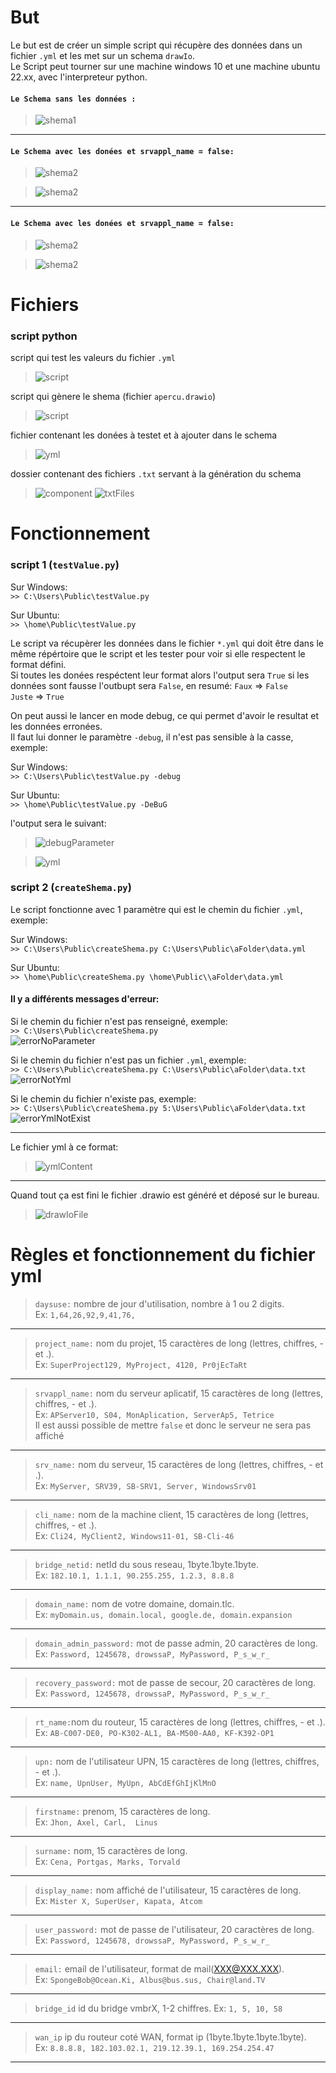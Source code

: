 # But
Le but est de créer un simple script qui récupère des données dans un fichier `.yml` et les met sur un schema `drawIo`.  
Le Script peut tourner sur une machine windows 10 et une machine ubuntu 22.xx, avec l'interpreteur python.

#### `Le Schema sans les données :`
>![shema1](imageForReadMe/aprecu1.png)
---

#### `Le Schema avec les donées et srvappl_name = false:`  

>![shema2](imageForReadMe/srvapplFalse.png)  

>![shema2](imageForReadMe/aprecu2.png)
---

#### `Le Schema avec les donées et srvappl_name = false:`  

>![shema2](imageForReadMe/srvapplData.png)  

>![shema2](imageForReadMe/aprecu3.png)

# Fichiers

### script python  
script qui test les valeurs du fichier `.yml`

>![script](imageForReadMe/scriptTest.png)

script qui gènere le shema (fichier `apercu.drawio`)

>![script](imageForReadMe/script.png)

fichier contenant les donées à testet et à ajouter dans le schema  
>![yml](imageForReadMe/yml.png)

dossier contenant des fichiers `.txt` servant à la génération du schema  
>![component](imageForReadMe/component.png)
![txtFiles](imageForReadMe/txtFiles.png)
# Fonctionnement

### script 1 (`testValue.py`)

Sur Windows:  
`>> C:\Users\Public\testValue.py`

Sur Ubuntu:  
`>> \home\Public\testValue.py`

Le script va récupèrer les données dans le fichier `*.yml` qui doit être dans le même répértoire que le script et les tester pour voir si elle respectent le format défini.  
Si toutes les donées respéctent leur format alors l'output sera `True` si les données sont fausse l'outbupt sera `False`, en resumé:
`Faux` => `False`  
`Juste` => `True`

On peut aussi le lancer en mode debug, ce qui permet d'avoir le resultat et les données erronées.  
Il faut lui donner le paramètre `-debug`, il n'est pas sensible à la casse, exemple:

 Sur Windows:  
`>> C:\Users\Public\testValue.py -debug`

Sur Ubuntu:  
`>> \home\Public\testValue.py -DeBuG`

l'output sera le suivant:  

>![debugParameter](imageForReadMe/debugParameter.png)  

>![yml](imageForReadMe/yml.png)

### script 2 (`createShema.py`)

Le script fonctionne avec 1 paramètre qui est le chemin du fichier `.yml`, exemple:

Sur Windows:  
`>> C:\Users\Public\createShema.py C:\Users\Public\aFolder\data.yml`

Sur Ubuntu:  
`>> \home\Public\createShema.py \home\Public\\aFolder\data.yml`

#### Il y a différents messages d'erreur:

 Si le chemin du fichier n'est pas renseigné, exemple:  
`>> C:\Users\Public\createShema.py`  
![errorNoParameter](imageForReadMe/errorNoParameter.png)  


Si le chemin du fichier n'est pas un fichier `.yml`, exemple:  
`>> C:\Users\Public\createShema.py C:\Users\Public\aFolder\data.txt`   
![errorNotYml](imageForReadMe/errorNotYml.png)

Si le chemin du fichier n'existe pas, exemple:  
`>> C:\Users\Public\createShema.py 5:\Users\Public\aFolder\data.txt`   
![errorYmlNotExist](imageForReadMe/errorYmlNotExist.png)

---

Le fichier yml à ce format:  
>![ymlContent](imageForReadMe/ymlContent.png)

---

Quand tout ça est fini le fichier .drawio est généré et déposé sur le bureau.  
>![drawIoFile](imageForReadMe/drawIoFile.png)

# Règles et fonctionnement du fichier yml

>`daysuse:` nombre de jour d'utilisation, nombre à 1 ou 2 digits.  
Ex: `1,64,26,92,9,41,76,`
---

>`project_name:` nom du projet, 15 caractères de long (lettres, chiffres, - et .).  
Ex: `SuperProject129, MyProject, 4120, Pr0jEcTaRt`  
---

>`srvappl_name:` nom du serveur aplicatif, 15 caractères de long (lettres, chiffres, - et .).  
Ex: `APServer10, S04, MonAplication, ServerAp5, Tetrice`  
Il est aussi possible de mettre `false` et donc le serveur ne sera pas affiché
---

>`srv_name:` nom du serveur, 15 caractères de long (lettres, chiffres, - et .).  
Ex: `MyServer, SRV39, SB-SRV1, Server, WindowsSrv01`
---

>`cli_name:` nom de la machine client, 15 caractères de long (lettres, chiffres, - et .).     
Ex: `Cli24, MyClient2, Windows11-01, SB-Cli-46`
---

>`bridge_netid:` netId du sous reseau, 1byte.1byte.1byte.   
Ex: `182.10.1, 1.1.1, 90.255.255, 1.2.3, 8.8.8`
---

>`domain_name:` nom de votre domaine, domain.tlc.    
Ex: `myDomain.us, domain.local, google.de, domain.expansion` 
---

>`domain_admin_password:` mot de passe admin, 20 caractères de long.    
Ex: `Password, 1245678, drowssaP, MyPassword, P_s_w_r_` 
---

>`recovery_password:` mot de passe de secour, 20 caractères de long.    
Ex: `Password, 1245678, drowssaP, MyPassword, P_s_w_r_` 
---

>`rt_name:`nom du routeur, 15 caractères de long (lettres, chiffres, - et .).    
Ex: `AB-C007-DE0, PO-K302-AL1, BA-M500-AA0, KF-K392-OP1` 
---

>`upn:` nom de l'utilisateur UPN, 15 caractères de long (lettres, chiffres, - et .).    
Ex: `name, UpnUser, MyUpn, AbCdEfGhIjKlMnO` 
---

>`firstname:` prenom, 15 caractères de long.     
Ex: `Jhon, Axel, Carl,  Linus` 
---

>`surname:` nom, 15 caractères de long.     
Ex: `Cena, Portgas, Marks, Torvald` 
---

>`display_name:` nom affiché de l'utilisateur, 15 caractères de long.     
Ex: `Mister X, SuperUser, Kapata, Atcom ` 
---

>`user_password:` mot de passe de l'utilisateur, 20 caractères de long.      
Ex: `Password, 1245678, drowssaP, MyPassword, P_s_w_r_` 
---

>`email:` email de l'utilisateur, format de mail(XXX@XXX.XXX).   
Ex: `SpongeBob@Ocean.Ki, Albus@bus.sus, Chair@land.TV` 
---

>`bridge_id` id du bridge vmbrX, 1-2 chiffres.
Ex: `1, 5, 10, 58` 
---
 
>`wan_ip` ip du routeur coté WAN, format ip (1byte.1byte.1byte.1byte).   
Ex: `8.8.8.8, 182.103.02.1, 219.12.39.1, 169.254.254.47` 
---
